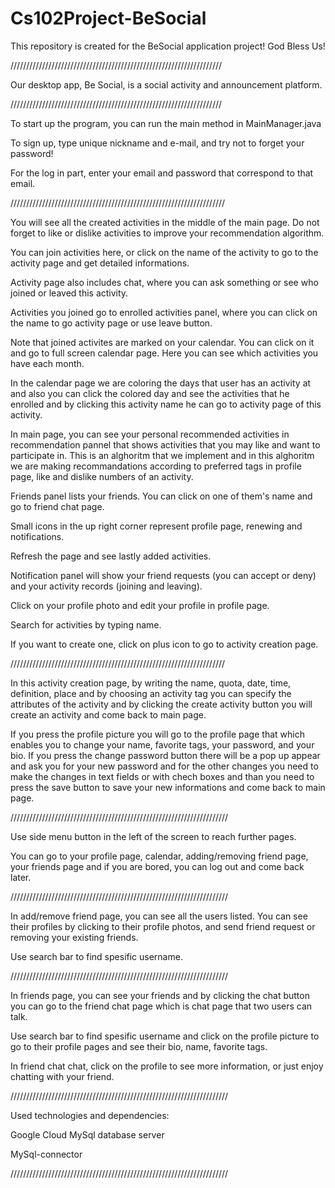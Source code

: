 # Cs102Project-BeSocial
This repository is created for the BeSocial application project! 
God Bless Us!

///////////////////////////////////////////////////////////////////

Our desktop app, Be Social, is a social activity and announcement platform.

///////////////////////////////////////////////////////////////////

To start up the program, you can run the main method in MainManager.java

To sign up, type unique nickname and e-mail, and try not to forget your password!

For the log in part, enter your email and password that correspond to that email.

////////////////////////////////////////////////////////////////////

You will see all the created activities in the middle of the main page. Do not forget to like or dislike activities to improve your recommendation algorithm.

You can join activities here, or click on the name of the activity to go to the activity page and get detailed informations. 

Activity page also includes chat, where you can ask something or see who joined or leaved this activity. 

Activities you joined go to enrolled activities panel, where you can click on the name to go activity page or use leave button.

Note that joined activites are marked on your calendar. You can click on it and go to full screen calendar page. Here you can see which activities you have each month.

In the calendar page we are coloring the days that user has an activity at and also you can click the colored day and see the activities that he enrolled and by clicking this activity name he can go to activity page of this activity.

In main page, you can see your personal recommended activities in recommendation pannel that shows activities that you may like and want to participate in. This is an alghoritm that we implement and in this alghoritm we are making recommandations according to preferred tags in profile page, like and dislike numbers of an activity.

Friends panel lists your friends. You can click on one of them's name and go to friend chat page.

Small icons in the up right corner represent profile page, renewing and notifications.

Refresh the page and see lastly added activities.

Notification panel will show your friend requests (you can accept or deny) and your activity records (joining and leaving).

Click on your profile photo and edit your profile in profile page.

Search for activities by typing name.

If you want to create one, click on plus icon to go to activity creation page.

////////////////////////////////////////////////////////////////////

In this activity creation page, by writing the name, quota, date, time, definition, place and by choosing an activity tag you can specify the attributes of the activity and by clicking the create activity button you will create an activity and come back to main page.

If you press the profile picture you will go to the profile page that which enables you to change your name, favorite tags, your password, and your bio. If you press the change password button there will be a pop up appear and ask you for your new password and for the other changes  you need to make the changes in text fields or with chech boxes and than you need to press the save button to save your new informations and come back to main page.

/////////////////////////////////////////////////////////////////////

Use side menu button in the left of the screen to reach further pages. 

You can go to your profile page, calendar, adding/removing friend page, your friends page and if you are bored, you can log out and come back later.

/////////////////////////////////////////////////////////////////////

In add/remove friend page, you can see all the users listed. You can see their profiles by clicking to their profile photos, and send friend request or removing your existing friends.

Use search bar to find spesific username.

/////////////////////////////////////////////////////////////////////

In friends page, you can see your friends and by clicking the chat button you can go to the friend chat page which is chat page that two users can talk.

Use search bar to find spesific username and click on the profile picture to go to their profile pages and see their bio, name, favorite tags.

In friend chat chat, click on the profile to see more information, or just enjoy chatting with your friend.

/////////////////////////////////////////////////////////////////////


Used technologies and dependencies:

Google Cloud MySql database server

MySql-connector

/////////////////////////////////////////////////////////////////////



